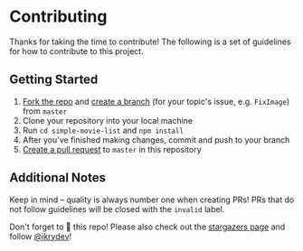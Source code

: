 # Contributing
Thanks for taking the time to contribute! The following is a set of guidelines for how to contribute to this project.

## Getting Started
1. [Fork the repo](https://help.github.com/articles/fork-a-repo/) and [create a branch](https://help.github.com/en/github/collaborating-with-issues-and-pull-requests/creating-and-deleting-branches-within-your-repository) (for your topic's issue, e.g. `FixImage`) from `master`
2. Clone your repository into your local machine
3. Run `cd simple-movie-list` and `npm install`
4. After you've finished making changes, commit and push to your branch
5. [Create a pull request](https://help.github.com/articles/creating-a-pull-request/) to `master` in this repository

## Additional Notes
Keep in mind – quality is always number one when creating PRs! PRs that do not follow guidelines will be closed with the `invalid` label.

Don't forget to :star2: this repo! Please also check out the [stargazers page](https://github.com/ikrydev/simple-movie-list/stargazers) and follow [@ikrydev](https://github.com/ikrydev)! 
